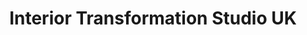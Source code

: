---
title: "Interior Transformation Studio UK"
url: /banstead/interior-transformation-studio-uk/
shop: Raumausstattung
---